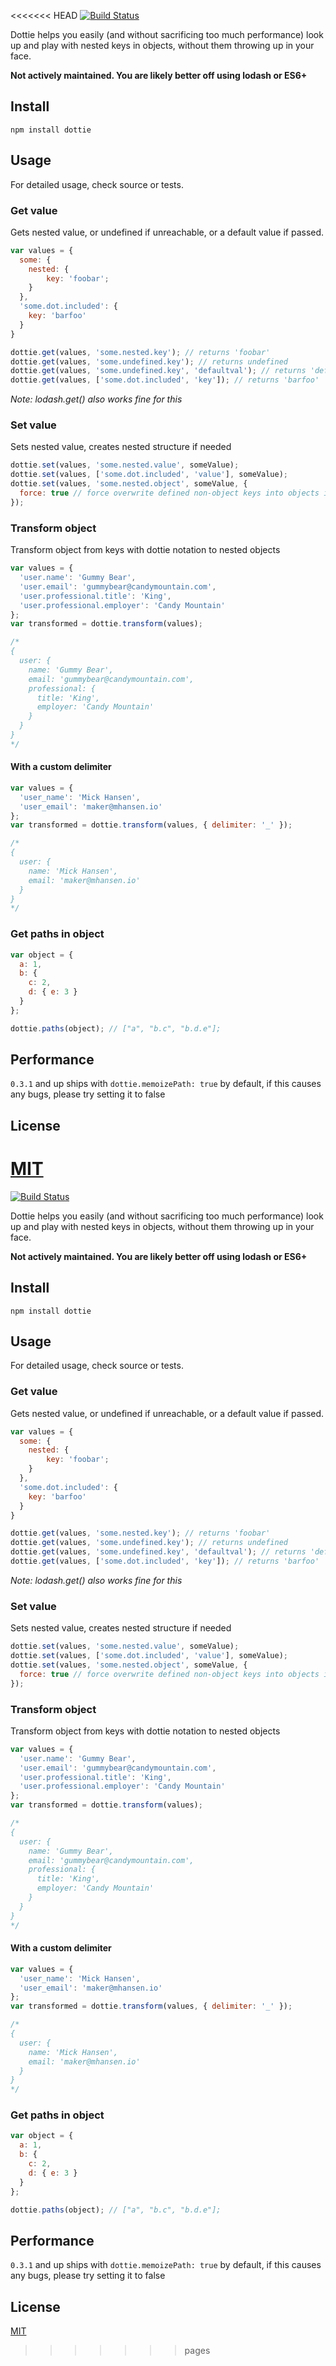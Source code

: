 <<<<<<< HEAD
[![Build Status](https://travis-ci.org/mickhansen/dottie.js.svg?branch=master)](https://travis-ci.org/mickhansen/dottie.js)

Dottie helps you easily (and without sacrificing too much performance) look up and play with nested keys in objects, without them throwing up in your face.

**Not actively maintained. You are likely better off using lodash or ES6+**

## Install
    npm install dottie

## Usage
For detailed usage, check source or tests.

### Get value
Gets nested value, or undefined if unreachable, or a default value if passed.

```js
var values = {
  some: {
    nested: {
        key: 'foobar';
    }
  },
  'some.dot.included': {
    key: 'barfoo'
  }
}

dottie.get(values, 'some.nested.key'); // returns 'foobar'
dottie.get(values, 'some.undefined.key'); // returns undefined
dottie.get(values, 'some.undefined.key', 'defaultval'); // returns 'defaultval'
dottie.get(values, ['some.dot.included', 'key']); // returns 'barfoo'
```

*Note: lodash.get() also works fine for this* 

### Set value

Sets nested value, creates nested structure if needed

```js
dottie.set(values, 'some.nested.value', someValue);
dottie.set(values, ['some.dot.included', 'value'], someValue);
dottie.set(values, 'some.nested.object', someValue, {
  force: true // force overwrite defined non-object keys into objects if needed
});
```

### Transform object
Transform object from keys with dottie notation to nested objects

```js
var values = {
  'user.name': 'Gummy Bear',
  'user.email': 'gummybear@candymountain.com',
  'user.professional.title': 'King',
  'user.professional.employer': 'Candy Mountain'
};
var transformed = dottie.transform(values);

/*
{
  user: {
    name: 'Gummy Bear',
    email: 'gummybear@candymountain.com',
    professional: {
      title: 'King',
      employer: 'Candy Mountain'
    }
  }
}
*/
```

#### With a custom delimiter

```js
var values = {
  'user_name': 'Mick Hansen',
  'user_email': 'maker@mhansen.io'
};
var transformed = dottie.transform(values, { delimiter: '_' });

/*
{
  user: {
    name: 'Mick Hansen',
    email: 'maker@mhansen.io'
  }
}
*/
```

### Get paths in object
```js
var object = {
  a: 1,
  b: {
    c: 2,
    d: { e: 3 }
  }
};

dottie.paths(object); // ["a", "b.c", "b.d.e"];
```

## Performance

`0.3.1` and up ships with `dottie.memoizePath: true` by default, if this causes any bugs, please try setting it to false

## License

[MIT](https://github.com/mickhansen/dottie.js/blob/master/LICENSE)
=======
[![Build Status](https://travis-ci.org/mickhansen/dottie.js.svg?branch=master)](https://travis-ci.org/mickhansen/dottie.js)

Dottie helps you easily (and without sacrificing too much performance) look up and play with nested keys in objects, without them throwing up in your face.

**Not actively maintained. You are likely better off using lodash or ES6+**

## Install
    npm install dottie

## Usage
For detailed usage, check source or tests.

### Get value
Gets nested value, or undefined if unreachable, or a default value if passed.

```js
var values = {
  some: {
    nested: {
        key: 'foobar';
    }
  },
  'some.dot.included': {
    key: 'barfoo'
  }
}

dottie.get(values, 'some.nested.key'); // returns 'foobar'
dottie.get(values, 'some.undefined.key'); // returns undefined
dottie.get(values, 'some.undefined.key', 'defaultval'); // returns 'defaultval'
dottie.get(values, ['some.dot.included', 'key']); // returns 'barfoo'
```

*Note: lodash.get() also works fine for this* 

### Set value

Sets nested value, creates nested structure if needed

```js
dottie.set(values, 'some.nested.value', someValue);
dottie.set(values, ['some.dot.included', 'value'], someValue);
dottie.set(values, 'some.nested.object', someValue, {
  force: true // force overwrite defined non-object keys into objects if needed
});
```

### Transform object
Transform object from keys with dottie notation to nested objects

```js
var values = {
  'user.name': 'Gummy Bear',
  'user.email': 'gummybear@candymountain.com',
  'user.professional.title': 'King',
  'user.professional.employer': 'Candy Mountain'
};
var transformed = dottie.transform(values);

/*
{
  user: {
    name: 'Gummy Bear',
    email: 'gummybear@candymountain.com',
    professional: {
      title: 'King',
      employer: 'Candy Mountain'
    }
  }
}
*/
```

#### With a custom delimiter

```js
var values = {
  'user_name': 'Mick Hansen',
  'user_email': 'maker@mhansen.io'
};
var transformed = dottie.transform(values, { delimiter: '_' });

/*
{
  user: {
    name: 'Mick Hansen',
    email: 'maker@mhansen.io'
  }
}
*/
```

### Get paths in object
```js
var object = {
  a: 1,
  b: {
    c: 2,
    d: { e: 3 }
  }
};

dottie.paths(object); // ["a", "b.c", "b.d.e"];
```

## Performance

`0.3.1` and up ships with `dottie.memoizePath: true` by default, if this causes any bugs, please try setting it to false

## License

[MIT](https://github.com/mickhansen/dottie.js/blob/master/LICENSE)
>>>>>>> pages
